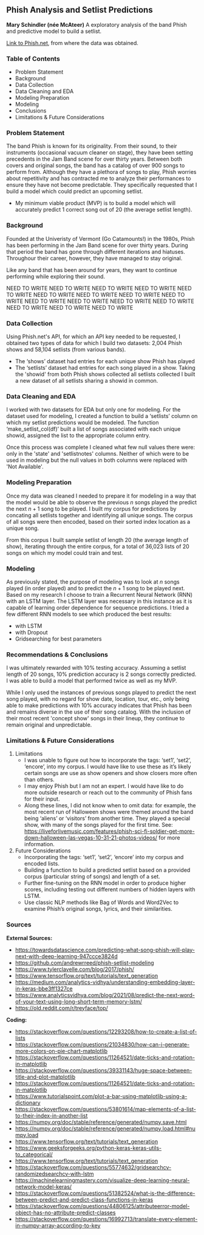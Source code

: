 ## Phish Analysis and Setlist Predictions
**Mary Schindler (née McAteer)**
A exploratory analysis of the band Phish and predictive model to build a setlist.

[Link to Phish.net](https://phish.net/), from where the data was obtained.


### Table of Contents

- Problem Statement
- Background
- Data Collection
- Data Cleaning and EDA
- Modeling Preparation
- Modeling
- Conclusions
- Limitations & Future Considerations


### Problem Statement
The band Phish is known for its originality. From their sound, to their instruments (occasional vacuum cleaner on stage), they have been setting precedents in the Jam Band scene for over thirty years. Between both covers and original songs, the band has a catalog of over 900 songs to perform from. Although they have a plethora of songs to play, Phish worries about repetitivity and has contracted me to analyze their performances to ensure they have not become predictable. They specifically requested that I build a model which could predict an upcoming setlist. 
- My minimum viable product (MVP) is to build a model which will accurately predict 1 correct song out of 20 (the average setlist length). 


### Background
Founded at the Univeristy of Vermont (Go Catamounts!) in the 1980s, Phish has been performing in the Jam Band scene for over thirty years. During that period the band has gone through different iterations and hiatuses. Throughour their career, however, they have managed to stay original.

Like any band that has been around for years, they want to continue performing while exploring their sound.

NEED TO WRITE NEED TO WRITE NEED TO WRITE NEED TO WRITE
NEED TO WRITE NEED TO WRITE NEED TO WRITE NEED TO WRITE
NEED TO WRITE NEED TO WRITE NEED TO WRITE NEED TO WRITE
NEED TO WRITE NEED TO WRITE NEED TO WRITE NEED TO WRITE


### Data Collection
Using Phish.net's API, for which an API key needed to be requested, I obtained two types of data for which I build two datasets: 2,004 Phish shows and 58,104 setlists (from various bands).
- The ‘shows’ dataset had entries for each unique show Phish has played
- The ‘setlists’ dataset had entries for each song played in a show.
Taking the 'showid' from both Phish shows collected all setlists collected I built a new dataset of all setlists sharing a showid in common. 


### Data Cleaning and EDA
I worked with two datasets for EDA but only one for modeling. For the dataset used for modeling, I created a function to build a ‘setlists’ column on which my setlist predictions would be modeled. The function ‘make_setlist_col(df)’ built a list of songs associated with each unique showid, assigned the list to the appropriate column entry.
</br>

Once this process was complete I cleaned what few null values there were: only in the 'state' and 'setlistnotes' columns. Neither of which were to be used in modeling but the null values in both columns were replaced with 'Not Available'.


### Modeling Preparation 
Once my data was cleaned I needed to prepare it for modeling in a way that the model would be able to observe the previous $n$ songs played the predict the next $n + 1$ song to be played. I built my corpus for predictions by concating all setlists together and identifying all unique songs. The corpus of all songs were then encoded, based on their sorted index location as a unique song. 
</br>

From this corpus I built sample setlist of length 20 (the average length of show), iterating through the entire corpus, for a total of 36,023 lists of 20 songs on which my model could train and test. 


### Modeling
As previously stated, the purpose of modeling was to look at $n$ songs played (in order played) and to predict the $n + 1$ song to be played next. Based on my research I choose to train a Recurrent Neural Network (RNN) with an LSTM layer. The LSTM layer was necessary in this instance as it is capable of learning order dependence for sequence predictions. I tried a few different RNN models to see which produced the best results: 
- with LSTM
- with Dropout
- Gridsearching for best parameters


### Recommendations & Conclusions
I was ultimately rewarded with 10% testing accuracy. Assuming a setlist length of 20 songs, 10% prediction accuracy is 2 songs correctly predicted. I was able to build a model that performed twice as well as my MVP. 
</br>

While I only used the instances of previous songs played to predict the next song played, with no regard for show date, location, tour, etc., only being able to make predictions with 10% accuracy indicates that Phish has been and remains diverse in the use of their song catalog. With the inclusion of their most recent 'concept show' songs in their lineup, they continue to remain original and unpredictable. 


### Limitations & Future Considerations
1. Limitations
    - I was unable to figure out how to incorporate the tags: ‘set1’, ‘set2’, ‘encore’, into my corpus. I would have like to use these as it’s likely certain songs are use as show openers and show closers more often than others. 
    - I may enjoy Phish but I am not an expert. I would have like to do more outside research or reach out to the community of Phish fans for their input. 
    - Along these lines, I did not know when to omit data: for example, the most recent run of Halloween shows were themed around the band being ‘aliens’ or ‘visitors’ from another time. They played a special show, with many of the songs played for the first time. See: https://liveforlivemusic.com/features/phish-sci-fi-soldier-get-more-down-halloween-las-vegas-10-31-21-photos-videos/ for more information.
2. Future Considerations
    - Incorporating the tags: ‘set1’, ‘set2’, ‘encore’ into my corpus and encoded lists. 
    - Building a function to build a predicted setlist based on a provided corpus (particular string of songs) and length of a set.
    - Further fine-tuning on the RNN model in order to produce higher scores, including testing out different numbers of hidden layers with LSTM. 
    - Use classic NLP methods like Bag of Words and Word2Vec to examine Phish’s original songs, lyrics, and their similarities. 

### Sources
**External Sources:**
- https://towardsdatascience.com/predicting-what-song-phish-will-play-next-with-deep-learning-947ccce3824d
- https://github.com/andrewrreed/phish-setlist-modeling
- https://www.tylerclavelle.com/blog/2017/phish/
- https://www.tensorflow.org/text/tutorials/text_generation
- https://medium.com/analytics-vidhya/understanding-embedding-layer-in-keras-bbe3ff1327ce
- https://www.analyticsvidhya.com/blog/2021/08/predict-the-next-word-of-your-text-using-long-short-term-memory-lstm/
- https://old.reddit.com/r/treyface/top/


**Coding:**
- https://stackoverflow.com/questions/12293208/how-to-create-a-list-of-lists
- https://stackoverflow.com/questions/21034830/how-can-i-generate-more-colors-on-pie-chart-matplotlib
- https://stackoverflow.com/questions/11264521/date-ticks-and-rotation-in-matplotlib
- https://stackoverflow.com/questions/39331143/huge-space-between-title-and-plot-matplotlib
- https://stackoverflow.com/questions/11264521/date-ticks-and-rotation-in-matplotlib
- https://www.tutorialspoint.com/plot-a-bar-using-matplotlib-using-a-dictionary
- https://stackoverflow.com/questions/53801614/map-elements-of-a-list-to-their-index-in-another-list
- https://numpy.org/doc/stable/reference/generated/numpy.save.html
- https://numpy.org/doc/stable/reference/generated/numpy.load.html#numpy.load
- https://www.tensorflow.org/text/tutorials/text_generation
- https://www.geeksforgeeks.org/python-keras-keras-utils-to_categorical/
- https://www.tensorflow.org/text/tutorials/text_generation
- https://stackoverflow.com/questions/55774632/gridsearchcv-randomizedsearchcv-with-lstm
- https://machinelearningmastery.com/visualize-deep-learning-neural-network-model-keras/
- https://stackoverflow.com/questions/51382524/what-is-the-difference-between-predict-and-predict-class-functions-in-keras
- https://stackoverflow.com/questions/44806125/attributeerror-model-object-has-no-attribute-predict-classes
- https://stackoverflow.com/questions/16992713/translate-every-element-in-numpy-array-according-to-key
